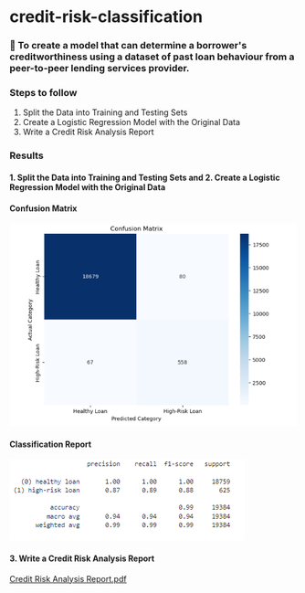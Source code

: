 # credit-risk-classification

### 	To create a model that can determine a borrower's creditworthiness using a dataset of past loan behaviour from a peer-to-peer lending services provider.

### Steps to follow 
  1. Split the Data into Training and Testing Sets
  2. Create a Logistic Regression Model with the Original Data
  3. Write a Credit Risk Analysis Report
  
### Results
#### 1. Split the Data into Training and Testing Sets and 2. Create a Logistic Regression Model with the Original Data
#### Confusion Matrix
![](https://github.com/athirareji321/credit-risk-classification/blob/main/README_Images/2.png)
#### Classification Report
![](https://github.com/athirareji321/credit-risk-classification/blob/main/README_Images/1.png)
#### 3. Write a Credit Risk Analysis Report
[Credit Risk Analysis Report.pdf](https://github.com/athirareji321/credit-risk-classification/blob/main/Credit%20Risk%20Analysis%20Report.pdf)
